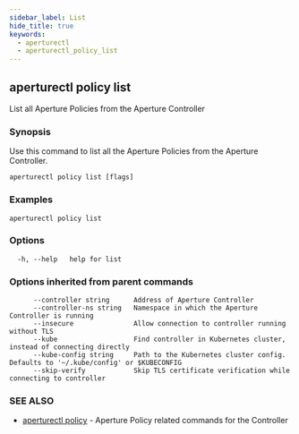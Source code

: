```yaml
---
sidebar_label: List
hide_title: true
keywords:
  - aperturectl
  - aperturectl_policy_list
---
```


<!-- markdownlint-disable -->

## aperturectl policy list

List all Aperture Policies from the Aperture Controller

### Synopsis

Use this command to list all the Aperture Policies from the Aperture Controller.

```
aperturectl policy list [flags]
```

### Examples

```
aperturectl policy list
```

### Options

```
  -h, --help   help for list
```

### Options inherited from parent commands

```
      --controller string      Address of Aperture Controller
      --controller-ns string   Namespace in which the Aperture Controller is running
      --insecure               Allow connection to controller running without TLS
      --kube                   Find controller in Kubernetes cluster, instead of connecting directly
      --kube-config string     Path to the Kubernetes cluster config. Defaults to '~/.kube/config' or $KUBECONFIG
      --skip-verify            Skip TLS certificate verification while connecting to controller
```

### SEE ALSO

- [aperturectl policy](/reference/aperture-cli/aperturectl/policy/policy.md) - Aperture Policy related commands for the Controller
